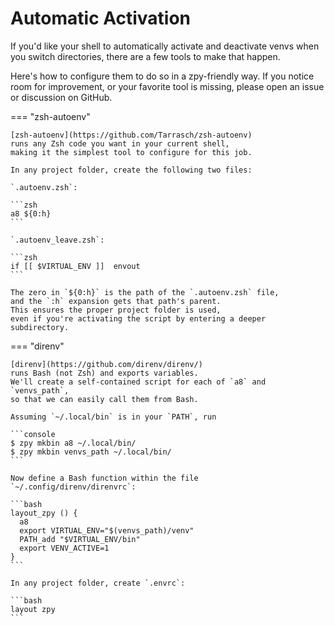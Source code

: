 # Automatic Activation

If you'd like your shell to automatically activate and deactivate venvs
when you switch directories, there are a few tools to make that happen.

Here's how to configure them to do so in a zpy-friendly way.
If you notice room for improvement, or your favorite tool is missing,
please open an issue or discussion on GitHub.

=== "zsh-autoenv"

    [zsh-autoenv](https://github.com/Tarrasch/zsh-autoenv)
    runs any Zsh code you want in your current shell,
    making it the simplest tool to configure for this job.

    In any project folder, create the following two files:

    `.autoenv.zsh`:

    ```zsh
    a8 ${0:h}
    ```

    `.autoenv_leave.zsh`:

    ```zsh
    if [[ $VIRTUAL_ENV ]]  envout
    ```

    The zero in `${0:h}` is the path of the `.autoenv.zsh` file,
    and the `:h` expansion gets that path's parent.
    This ensures the proper project folder is used,
    even if you're activating the script by entering a deeper subdirectory.

=== "direnv"

    [direnv](https://github.com/direnv/direnv/)
    runs Bash (not Zsh) and exports variables.
    We'll create a self-contained script for each of `a8` and `venvs_path`,
    so that we can easily call them from Bash.

    Assuming `~/.local/bin` is in your `PATH`, run

    ```console
    $ zpy mkbin a8 ~/.local/bin/
    $ zpy mkbin venvs_path ~/.local/bin/
    ```

    Now define a Bash function within the file `~/.config/direnv/direnvrc`:

    ```bash
    layout_zpy () {
      a8
      export VIRTUAL_ENV="$(venvs_path)/venv"
      PATH_add "$VIRTUAL_ENV/bin"
      export VENV_ACTIVE=1
    }
    ```

    In any project folder, create `.envrc`:

    ```bash
    layout zpy
    ```
